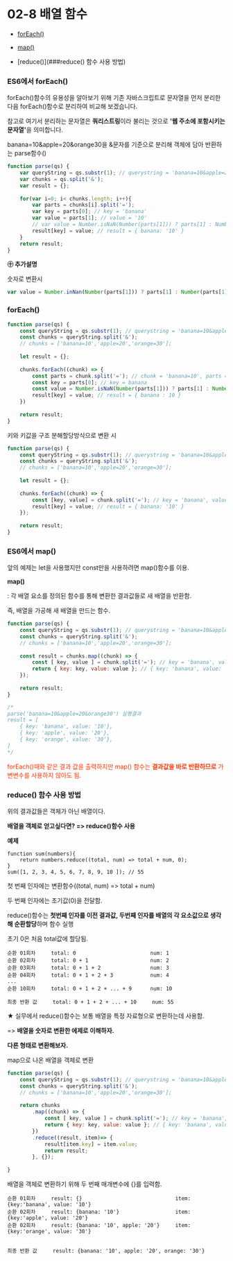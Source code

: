 # 02-8 배열 함수

* [forEach()](###ES6에서-forEach())

* [map()](###ES6에서-map())

* [reduce()](###reduce() 함수 사용 방법)

  

### ES6에서 forEach()

forEach()함수의 유용성을 알아보기 위해 기존 자바스크립트로 문자열을 먼저 분리한 다음 forEach()함수로 분리하여 비교해 보겠습니다.

참고로 여기서 분리하는 문자열은 <strong>쿼리스트링</strong>이라 불리는 것으로 <strong>'웹 주소에 포함시키는 문자열'</strong>을 의미합니다.



banana=10&apple=20&orange30을 &문자를 기준으로 분리해 객체에 담아 반환하는 parse함수()

```javascript
function parse(qs) {
	var queryString = qs.substr(1); // querystring = 'banana=10&apple=20&orange30'
    var chunks = qs.split('&');
    var result = {};
    
    for(var i=0; i< chunks.length; i++){
    	var parts = chunks[i].split('=');
        var key = parts[0]; // key = 'banana'
        var value = parts[1]; // value = '10'
        // var value = Number.isNaN(Number(parts[1])) ? parts[1] : Number(parts[1]);
        result[key] = value; // result = { banana: '10' }
    }
    return result;
} 
```

<strong>㊉ 추가설명 </strong>

숫자로 변환시 

```javascript
var value = Number.inNan(Number(parts[1])) ? parts[1] : Number(parts[1]);
```





### forEach()

```javascript
function parse(qs) {
	const queryString = qs.substr(1); // querystring = 'banana=10&apple=20&orange30'
    const chunks = queryString.split('&'); 
	// chunks = ['banana=10','apple=20','orange=30'];
    
    let result = {};
    
    chunks.forEach((chunk) => {
        const parts = chunk.split('='); // chunk = 'banana=10', parts = ['banana','10']
        const key = parts[0]; // key = banana
		const value = Number.isNaN(Number(parts[1])) ? parts[1] : Number(parts[1]);
        result[key] = value; // result = { banana : 10 }
    })
    
    return result;
} 
```



키와 키값을 구조 분해할당방식으로 변환 시

```javascript
function parse(qs) {
	const queryString = qs.substr(1); // querystring = 'banana=10&apple=20&orange30'
    const chunks = queryString.split('&'); 
	// chunks = ['banana=10','apple=20','orange=30'];
    
    let result = {};
    
    chunks.forEach((chunk) => {
        const [key, value] = chunk.split('='); // key = 'banana', value = '10'
        result[key] = value; // result = { banana: '10' }
    });
    
    return result;
} 
```





### ES6에서 map()

앞의 예제는 let을 사용했지만 const만을 사용하려면 map()함수를 이용.

<strong>map() </strong>

: 각 배열 요소를 정의된 함수를 통해 변환한 결과값들로 새 배열을 반환함.

  즉, 배열을 가공해 새 배열을 만드는 함수.

```javascript
function parse(qs) {
	const queryString = qs.substr(1); // querystring = 'banana=10&apple=20&orange30'
    const chunks = queryString.split('&'); 
	// chunks = ['banana=10','apple=20','orange=30'];
    
    const result = chunks.map((chunk) => {
        const [ key, value ] = chunk.split('='); // key = 'banana', value = '10'
        return { key: key, value: value }; // { key: 'banana', value: '10' }
    });
    
    return result;
} 

/*
parse('banana=10&apple=20&orange30') 실행결과
result = [
	{ key: 'banana', value: '10'},
	{ key: 'apple', value: '20'},
	{ key: 'orange', value: '30'},
]
*/
```

<span style="color:#ff3300">forEach()때와 같은 결과 값을 출력하지만 map() 함수는 <strong>결과값을 바로 반환하므로</strong> 가변변수를 사용하지 않아도 됨.</span>





### reduce() 함수 사용 방법

위의 결과값들은 객체가 아닌 배열이다.

<strong>배열을 객체로 얻고싶다면? => reduce()함수 사용</strong>



<strong>예제</strong>

```
function sum(numbers){
	return numbers.reduce((total, num) => total + num, 0);
}
sum([1, 2, 3, 4, 5, 6, 7, 8, 9, 10 ]); // 55
```

첫 번째 인자에는 변환함수((total, num) => total + num)

두 번째 인자에는 초기값(0)을 전달함.

reduce()함수는 <strong>첫번째 인자를 이전 결과값, 두번째 인자를 배열의 각 요소값으로 생각해 순환할당</strong>하며 함수 실행

초기 0은 처음 total값에 할당됨.

```
순환 01회차 	total: 0						num: 1
순환 02회차 	total: 0 + 1					num: 2
순환 03회차 	total: 0 + 1 + 2				num: 3
순환 04회차 	total: 0 + 1 + 2 + 3			num: 4
...
순환 10회차 	total: 0 + 1 + 2 + ... + 9		num: 10

최종 반환 값		total: 0 + 1 + 2 + ... + 10		num: 55

```

★ 실무에서 reduce()함수는 보통 배열을 특정 자료형으로 변환하는데 사용함.

=> <strong>배열을 숫자로 변환한 에제로 이해하자.</strong>



<strong>다른 형태로 변환해보자.</strong>

map으로 나온 배열을 객체로 변환

```javascript
function parse(qs) {
	const queryString = qs.substr(1); // querystring = 'banana=10&apple=20&orange30'
    const chunks = queryString.split('&'); 
	// chunks = ['banana=10','apple=20','orange=30'];
    
    return chunks
        .map((chunk) => {
            const [ key, value ] = chunk.split('='); // key = 'banana', value = '10'
            return { key: key, value: value }; // { key: 'banana', value: '10' }
    	})
    	.reduce((result, item)=> {
        	result[item.key] = item.value;
        	return result;
    	}, {});
 
} 
```

배열을 객체로 변환하기 위해 두 번째 매개변수에 {}를 입력함.

```
순환 01회차 	result: {}								item: {key:'banana', value: '10'}
순환 02회차 	result: {banana: '10'}					item: {key:'apple', value: '20'}
순환 02회차 	result: {banana: '10', apple: '20'}		item: {key:'orange', value: '30'}


최종 반환 값		result: {banana: '10', apple: '20', orange: '30'}
```



